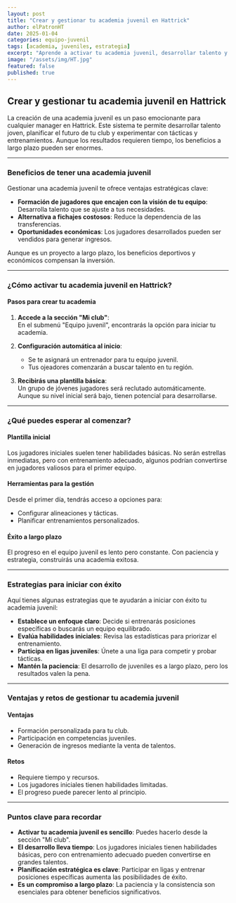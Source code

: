 ```yaml
---
layout: post
title: "Crear y gestionar tu academia juvenil en Hattrick"
author: elPatronHT
date: 2025-01-04
categories: equipo-juvenil
tags: [academia, juveniles, estrategia]
excerpt: "Aprende a activar tu academia juvenil, desarrollar talento y planificar el futuro de tu club en Hattrick."
image: "/assets/img/HT.jpg"
featured: false
published: true
---
```


## Crear y gestionar tu academia juvenil en Hattrick

La creación de una academia juvenil es un paso emocionante para cualquier manager en Hattrick. Este sistema te permite desarrollar talento joven, planificar el futuro de tu club y experimentar con tácticas y entrenamientos. Aunque los resultados requieren tiempo, los beneficios a largo plazo pueden ser enormes.

---

### Beneficios de tener una academia juvenil

Gestionar una academia juvenil te ofrece ventajas estratégicas clave:

- **Formación de jugadores que encajen con la visión de tu equipo**: Desarrolla talento que se ajuste a tus necesidades.
- **Alternativa a fichajes costosos**: Reduce la dependencia de las transferencias.
- **Oportunidades económicas**: Los jugadores desarrollados pueden ser vendidos para generar ingresos.

Aunque es un proyecto a largo plazo, los beneficios deportivos y económicos compensan la inversión.

---

### ¿Cómo activar tu academia juvenil en Hattrick?

#### Pasos para crear tu academia

1. **Accede a la sección "Mi club"**:  
   En el submenú "Equipo juvenil", encontrarás la opción para iniciar tu academia.

2. **Configuración automática al inicio**:
   - Se te asignará un entrenador para tu equipo juvenil.
   - Tus ojeadores comenzarán a buscar talento en tu región.

3. **Recibirás una plantilla básica**:  
   Un grupo de jóvenes jugadores será reclutado automáticamente. Aunque su nivel inicial será bajo, tienen potencial para desarrollarse.

---

### ¿Qué puedes esperar al comenzar?

#### Plantilla inicial

Los jugadores iniciales suelen tener habilidades básicas. No serán estrellas inmediatas, pero con entrenamiento adecuado, algunos podrían convertirse en jugadores valiosos para el primer equipo.

#### Herramientas para la gestión

Desde el primer día, tendrás acceso a opciones para:

- Configurar alineaciones y tácticas.
- Planificar entrenamientos personalizados.

#### Éxito a largo plazo

El progreso en el equipo juvenil es lento pero constante. Con paciencia y estrategia, construirás una academia exitosa.

---

### Estrategias para iniciar con éxito

Aquí tienes algunas estrategias que te ayudarán a iniciar con éxito tu academia juvenil:

- **Establece un enfoque claro**: Decide si entrenarás posiciones específicas o buscarás un equipo equilibrado.
- **Evalúa habilidades iniciales**: Revisa las estadísticas para priorizar el entrenamiento.
- **Participa en ligas juveniles**: Únete a una liga para competir y probar tácticas.
- **Mantén la paciencia**: El desarrollo de juveniles es a largo plazo, pero los resultados valen la pena.

---

### Ventajas y retos de gestionar tu academia juvenil

#### Ventajas

- Formación personalizada para tu club.
- Participación en competencias juveniles.
- Generación de ingresos mediante la venta de talentos.

#### Retos

- Requiere tiempo y recursos.
- Los jugadores iniciales tienen habilidades limitadas.
- El progreso puede parecer lento al principio.

---

### Puntos clave para recordar

- **Activar tu academia juvenil es sencillo**: Puedes hacerlo desde la sección "Mi club".
- **El desarrollo lleva tiempo**: Los jugadores iniciales tienen habilidades básicas, pero con entrenamiento adecuado pueden convertirse en grandes talentos.
- **Planificación estratégica es clave**: Participar en ligas y entrenar posiciones específicas aumenta las posibilidades de éxito.
- **Es un compromiso a largo plazo**: La paciencia y la consistencia son esenciales para obtener beneficios significativos.